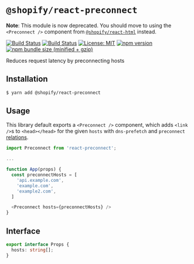 # `@shopify/react-preconnect`

**Note**: This module is now deprecated. You should move to using the `<Preconnect />` component from [`@shopify/react-html`](../react-html) instead.

[![Build Status](https://github.com/Shopify/quilt/workflows/Node-CI/badge.svg?branch=master)](https://github.com/Shopify/quilt/actions?query=workflow%3ANode-CI)
[![Build Status](https://github.com/Shopify/quilt/workflows/Ruby-CI/badge.svg?branch=master)](https://github.com/Shopify/quilt/actions?query=workflow%3ARuby-CI)
[![License: MIT](https://img.shields.io/badge/License-MIT-green.svg)](LICENSE.md) [![npm version](https://badge.fury.io/js/%40shopify%2Freact-preconnect.svg)](https://badge.fury.io/js/%40shopify%2Freact-preconnect.svg) [![npm bundle size (minified + gzip)](https://img.shields.io/bundlephobia/minzip/@shopify/react-preconnect.svg)](https://img.shields.io/bundlephobia/minzip/@shopify/react-preconnect.svg)

Reduces request latency by preconnecting hosts

## Installation

```bash
$ yarn add @shopify/react-preconnect
```

## Usage

This library default exports a `<Preconnect />` component, which adds `<link />`s to `<head></head>` for the given `hosts` with `dns-prefetch` and `preconnect` [relations](https://developer.mozilla.org/en-US/docs/Web/HTML/Link_types).

```javascript
import Preconnect from 'react-preconnect';

...

function App(props) {
  const preconnectHosts = [
    'api.example.com',
    'example.com',
    'example2.com',
  ]

  <Preconnect hosts={preconnectHosts} />
}
```

## Interface

```typescript
export interface Props {
  hosts: string[];
}
```

